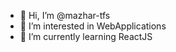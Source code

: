 - 👋 Hi, I’m @mazhar-tfs
- 👀 I’m interested in WebApplications
- 🌱 I’m currently learning ReactJS

<!---
mazhar-tfs/mazhar-tfs is a ✨ special ✨ repository because its `README.md` (this file) appears on your GitHub profile.
You can click the Preview link to take a look at your changes.
--->
